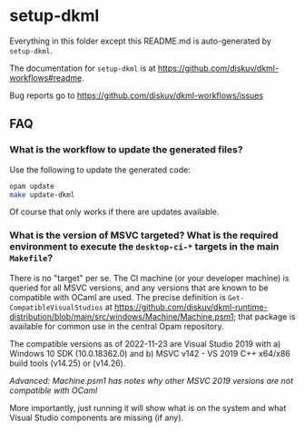 # setup-dkml

Everything in this folder except this README.md is auto-generated by `setup-dkml`.

The documentation for `setup-dkml` is at https://github.com/diskuv/dkml-workflows#readme.

Bug reports go to https://github.com/diskuv/dkml-workflows/issues

## FAQ

### What is the workflow to update the generated files?

Use the following to update the generated code:

```bash
opam update
make update-dkml
```

Of course that only works if there are updates available.

### What is the version of MSVC targeted? What is the required environment to execute the `desktop-ci-*` targets in the main `Makefile`?

There is no "target" per se. The CI machine (or your developer machine) is queried for all MSVC versions, and any versions that are known to be compatible with OCaml are used.
The precise definition is `Get-CompatibleVisualStudios` at https://github.com/diskuv/dkml-runtime-distribution/blob/main/src/windows/Machine/Machine.psm1; that package is available for common use in the central Opam repository.

The compatible versions as of 2022-11-23 are Visual Studio 2019 with
a) Windows 10 SDK (10.0.18362.0) and b) MSVC v142 - VS 2019 C++ x64/x86 build tools (v14.25) or (v14.26).

*Advanced: Machine.psm1 has notes why other MSVC 2019 versions are not compatible with OCaml*

More importantly, just running it will show what is on the system and what Visual Studio components are missing (if any).

